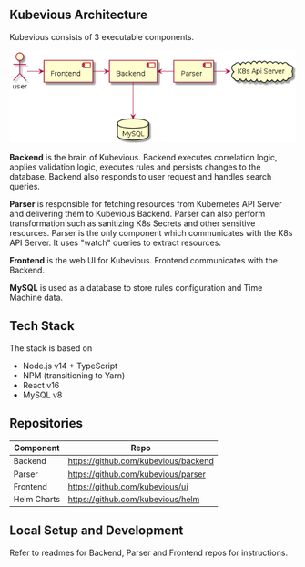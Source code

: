 ## Kubevious Architecture

Kubevious consists of 3 executable components. 

![Kubevious High-Level Architecture](https://github.com/kubevious/kubevious/blob/master/diagrams/high-level-architecture.png?raw=true)

**Backend** is the brain of Kubevious. Backend executes correlation logic, applies validation logic, executes rules and persists changes to the database. Backend also responds to user request and handles search queries.

**Parser** is responsible for fetching resources from Kubernetes API Server and delivering them to Kubevious Backend. Parser can also perform transformation such as sanitizing K8s Secrets and other sensitive resources. Parser is the only component which communicates with the K8s API Server. It uses "watch" queries to extract resources. 

**Frontend** is the web UI for Kubevious. Frontend communicates with the Backend.

**MySQL** is used as a database to store rules configuration and Time Machine data.

## Tech Stack
The stack is based on
- Node.js v14 + TypeScript
- NPM (transitioning to Yarn)
- React v16
- MySQL v8

## Repositories 

| Component   | Repo                                 |
| ----------- | ------------------------------------ |
| Backend     | https://github.com/kubevious/backend |
| Parser      | https://github.com/kubevious/parser  |
| Frontend    | https://github.com/kubevious/ui      |
| Helm Charts | https://github.com/kubevious/helm    |

## Local Setup and Development 
Refer to readmes for Backend, Parser and Frontend repos for instructions. 